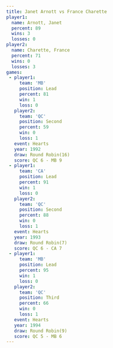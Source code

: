 ```yaml
---
title: Janet Arnott vs France Charette
player1:                
  name: Arnott, Janet   
  percent: 89           
  wins: 3               
  losses: 0             
player2:                
  name: Charette, France
  percent: 71           
  wins: 0               
  losses: 3             
games:
 - player1:        
     team: 'MB'    
     position: Lead
     percent: 81   
     win: 1        
     loss: 0       
   player2:          
     team: 'QC'      
     position: Second
     percent: 59     
     win: 0          
     loss: 1         
   event: Hearts        
   year: 1992           
   draw: Round Robin(16)
   score: QC 6 - MB 9   
 - player1:        
     team: 'CA'    
     position: Lead
     percent: 91   
     win: 1        
     loss: 0       
   player2:          
     team: 'QC'      
     position: Second
     percent: 88     
     win: 0          
     loss: 1         
   event: Hearts       
   year: 1993          
   draw: Round Robin(7)
   score: QC 6 - CA 7  
 - player1:        
     team: 'MB'    
     position: Lead
     percent: 95   
     win: 1        
     loss: 0       
   player2:         
     team: 'QC'     
     position: Third
     percent: 66    
     win: 0         
     loss: 1        
   event: Hearts       
   year: 1994          
   draw: Round Robin(9)
   score: QC 5 - MB 6  
---
```

